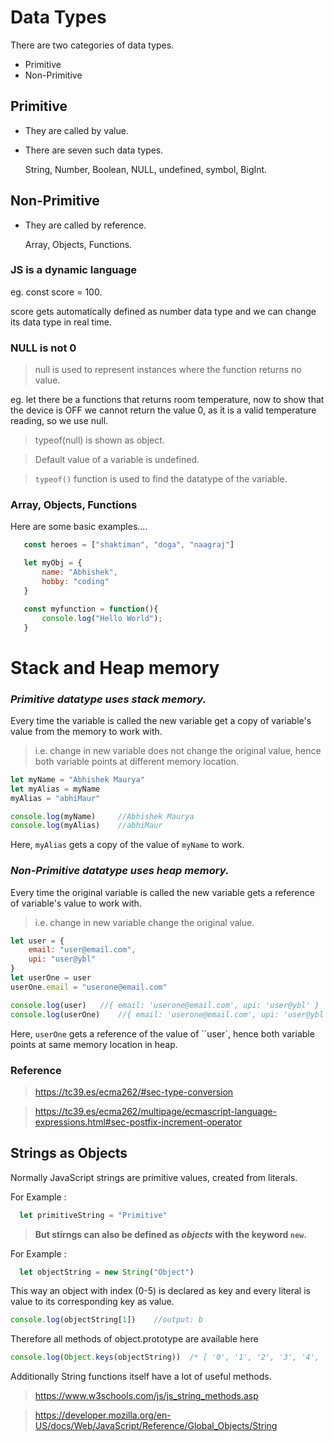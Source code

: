 # Data Types
    
There are two categories of data types.
- Primitive
- Non-Primitive

## Primitive
- They are called by value.
- There are seven such data types.
    
    String, Number, Boolean, NULL, undefined, symbol, BigInt.

## Non-Primitive

- They are called by reference.
    
    Array, Objects, Functions.

### JS is a dynamic language

eg. const score = 100.

score gets automatically defined as number data type and we can change its data type in real time.


### NULL is not 0
    
>null is used to represent instances where the function returns no value.
    
eg. let there be a functions that returns room temperature, now to show that the device is OFF we cannot return the value 0, as it is a valid temperature reading, so we use null.

> typeof(null) is shown as object.

> Default value of a variable is undefined.

> `typeof()` function is used to find the datatype of the variable.

### Array, Objects, Functions

Here are some basic examples....

 ```javascript
    const heroes = ["shaktiman", "doga", "naagraj"]

    let myObj = {
        name: "Abhishek",
        hobby: "coding"
    }

    const myfunction = function(){
        console.log("Hello World");
    }
 ```

# Stack and Heap memory

### ***Primitive datatype uses stack memory.***

Every time the variable is called the new variable get a copy of variable's value from the memory to work with.
> i.e. change in new variable does not change the original value, hence both variable points at different memory location.

```javascript
let myName = "Abhishek Maurya"
let myAlias = myName
myAlias = "abhiMaur"

console.log(myName)     //Abhishek Maurya
console.log(myAlias)    //abhiMaur
```
Here, `myAlias` gets a copy of the value of `myName` to work.

### ***Non-Primitive datatype uses heap memory.***

Every time the original variable is called the new variable gets a reference of variable's value to work with.
> i.e. change in new variable change the original value.

```javascript
let user = {
    email: "user@email.com",
    upi: "user@ybl"
}
let userOne = user
userOne.email = "userone@email.com"

console.log(user)   //{ email: 'userone@email.com', upi: 'user@ybl' }
console.log(userOne)    //{ email: 'userone@email.com', upi: 'user@ybl' }
```
Here, `userOne` gets a reference of the value of ``user`, hence both variable points at same memory location in heap.


### Reference
> https://tc39.es/ecma262/#sec-type-conversion

> https://tc39.es/ecma262/multipage/ecmascript-language-expressions.html#sec-postfix-increment-operator


## Strings as Objects

Normally JavaScript strings are primitive values, created from literals. 

For Example :
```javascript
  let primitiveString = "Primitive"
```
>**But stirngs can also be defined as *objects* with the keyword `new`.**

For Example :
```javascript
  let objectString = new String("Object")
```
This way an object with index (0-5) is declared as key and every literal is value to its corresponding key as value.

```javascript
console.log(objectString[1])    //output: b
```
Therefore all methods of object.prototype are available here

```javascript
console.log(Object.keys(objectString))  /* [ '0', '1', '2', '3', '4', '5'] */
```
Additionally String functions itself have a lot of useful methods.
> https://www.w3schools.com/js/js_string_methods.asp

> https://developer.mozilla.org/en-US/docs/Web/JavaScript/Reference/Global_Objects/String

